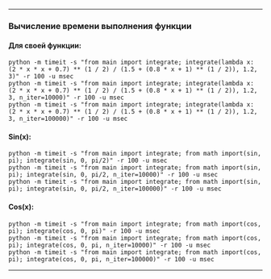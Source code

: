 ---

### Вычисление времени выполнения функции

#### Для своей функции:

```python -m timeit -s "from main import integrate; integrate(lambda x: (2 * x * x + 0.7) ** (1 / 2) / (1.5 + (0.8 * x + 1) ** (1 / 2)), 1.2, 3)" -r 100 -u msec```  
```python -m timeit -s "from main import integrate; integrate(lambda x: (2 * x * x + 0.7) ** (1 / 2) / (1.5 + (0.8 * x + 1) ** (1 / 2)), 1.2, 3, n_iter=10000)" -r 100 -u msec```  
```python -m timeit -s "from main import integrate; integrate(lambda x: (2 * x * x + 0.7) ** (1 / 2) / (1.5 + (0.8 * x + 1) ** (1 / 2)), 1.2, 3, n_iter=100000)" -r 100 -u msec```  

#### Sin(x):

```python -m timeit -s "from main import integrate; from math import(sin, pi); integrate(sin, 0, pi/2)" -r 100 -u msec```  
```python -m timeit -s "from main import integrate; from math import(sin, pi); integrate(sin, 0, pi/2, n_iter=10000)" -r 100 -u msec```  
```python -m timeit -s "from main import integrate; from math import(sin, pi); integrate(sin, 0, pi/2, n_iter=100000)" -r 100 -u msec```  

#### Cos(x):

```python -m timeit -s "from main import integrate; from math import(cos, pi); integrate(cos, 0, pi)" -r 100 -u msec```  
```python -m timeit -s "from main import integrate; from math import(cos, pi); integrate(cos, 0, pi, n_iter=10000)" -r 100 -u msec```  
```python -m timeit -s "from main import integrate; from math import(cos, pi); integrate(cos, 0, pi, n_iter=100000)" -r 100 -u msec```  

---